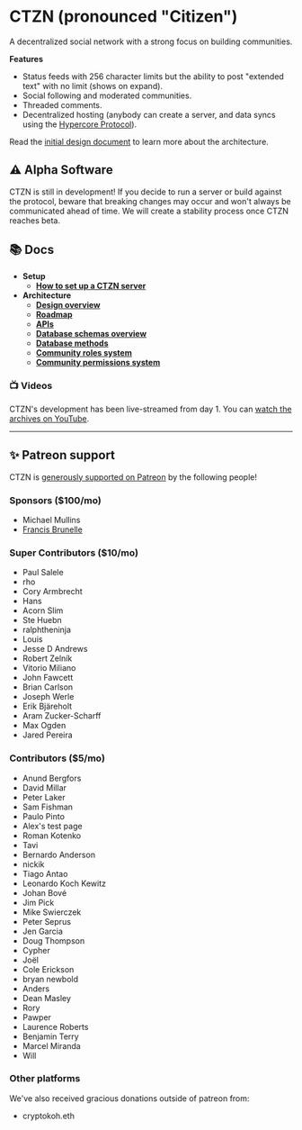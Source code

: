 # CTZN (pronounced "Citizen")

A decentralized social network with a strong focus on building communities.

**Features**

- Status feeds with 256 character limits but the ability to post "extended text" with no limit (shows on expand).
- Social following and moderated communities.
- Threaded comments.
- Decentralized hosting (anybody can create a server, and data syncs using the [Hypercore Protocol](https://hypercore-protocol.org)).

Read the [initial design document](./docs/design.md) to learn more about the architecture.

## ⚠️ Alpha Software

CTZN is still in development! If you decide to run a server or build against the protocol, beware that breaking changes may occur and won't always be communicated ahead of time. We will create a stability process once CTZN reaches beta.

## 📚 Docs

- **Setup**
    - [**How to set up a CTZN server**](./docs/setting-up-a-server.md)
- **Architecture**
    - [**Design overview**](./docs/design.md)
    - [**Roadmap**](./docs/roadmap.md)
    - [**APIs**](./docs/apis.md)
    - [**Database schemas overview**](./docs/schemas.md)
    - [**Database methods**](./docs/dbmethods.md)
    - [**Community roles system**](./docs/community-roles.md)
    - [**Community permissions system**](./docs/permissions.md)

### 📺 Videos

CTZN's development has been live-streamed from day 1. You can [watch the archives on YouTube](https://www.youtube.com/channel/UCSkcL4my2wgDRFvjQOJzrlg).

----

## ✨ Patreon support

CTZN is [generously supported on Patreon](https://www.patreon.com/paul_maf_and_andrew) by the following people!

### Sponsors ($100/mo)

- Michael Mullins
- [Francis Brunelle](https://twitter.com/frabrunelle)

### Super Contributors ($10/mo)

- Paul Salele
- rho 
- Cory Armbrecht
- Hans
- Acorn Slim
- Ste Huebn
- ralphtheninja
- Louis
- Jesse D Andrews
- Robert Zelník
- Vitorio Miliano
- John Fawcett
- Brian Carlson
- Joseph Werle
- Erik Bjäreholt
- Aram Zucker-Scharff
- Max Ogden
- Jared Pereira

### Contributors ($5/mo)

- Anund Bergfors
- David Millar
- Peter Laker
- Sam Fishman
- Paulo Pinto
- Alex's test page
- Roman Kotenko
- Tavi
- Bernardo Anderson
- nickik
- Tiago Antao
- Leonardo Koch Kewitz
- Johan Bové
- Jim Pick
- Mike Swierczek
- Peter Seprus
- Jen Garcia
- Doug Thompson
- Cypher
- Joël 
- Cole Erickson
- bryan newbold
- Anders 
- Dean Masley
- Rory
- Pawper
- Laurence Roberts
- Benjamin Terry
- Marcel Miranda
- Will 

### Other platforms

We've also received gracious donations outside of patreon from:

- cryptokoh.eth